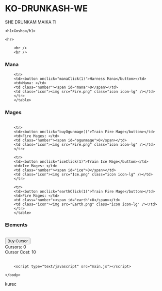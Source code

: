 # KO-DRUNKASH-WE
SHE DRUNKAM MAIKA TI





<html>
	<head>
		<link rel="stylesheet" type="text/css" href="interface.css" />
	</head>
	<body>
	
	<h1>Gosho</h1>
	
	<hr>
	
	    <br />
		<br />
		
<div id="manas">
	<div id="manasContainer">
		<div id="basicManasContainer">
			<h3>Mana</h3>
			<table id="basicManas">	
			
		<tr>
		<td><button onclick="manaClick(1)">Harness Mana</button></td>
		<td>Mana: </td>
		<td class="number"><span id="mana">0</span></td>
		<td class="icon"><img src="Fire.png" class="icon icon-lg" /></td>
		</tr>		
        </table>

	
<div id="mages">
	<div id="magesContainer">
		<div id="basicMagesContainer">
			<h3>Mages</h3>
			<table id="basicMages">	
			
		<tr>
		<td><button onclick="buyOgunmage()">Train Fire Mage</button></td>
		<td>Fire Mages: </td>
		<td class="number"><span id="ogunmage">0</span></td>
		<td class="icon"><img src="Fire.png" class="icon icon-lg" /></td>
		</tr>
		
		<tr>
		<td><button onclick="iceClick(1)">Train Ice Mage</button></td>
		<td>Ice Mages: </td>
		<td class="number"><span id="ice">0</span></td>
		<td class="icon"><img src="Ice.png" class="icon icon-lg" /></td>
		</tr>
	
		<tr>
		<td><button onclick="earthClick(1)">Train Fire Mage</button></td>
		<td>Fire Mages: </td>
		<td class="number"><span id="earth">0</span></td>
		<td class="icon"><img src="Earth.png" class="icon icon-lg" /></td>
		</tr>
		</table>



<div id="Elements">
	<div id="elementsContainer">
		<div id="elementsManasContainer">
			<h3>Elements</h3>
			<table id="basicelements">	
	<tr>
	<button onclick="buyOgun()">Buy Cursor</button>
		<br />
		Cursors: <span id="ogun">0</span>
		<br />
		Cursor Cost: <span id="ogunCost">10</span>
		</tr>		
        </table>
		
		<script type="text/javascript" src="main.js"></script>
		
	</body>
</html>
kurec
